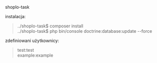 shoplo-task  

instalacja:  

> ../shoplo-task$ composer install  
> ../shoplo-task$ php bin/console doctrine:database:update --force  

zdefiniowani użytkownicy:  
> test:test  
> example:example  

